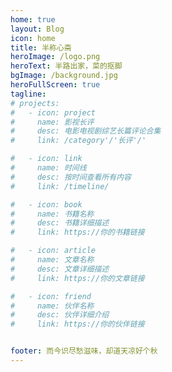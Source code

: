 ```yaml
---
home: true
layout: Blog
icon: home
title: 半称心斋
heroImage: /logo.png
heroText: 半路出家，菜的抠脚
bgImage: /background.jpg
heroFullScreen: true
tagline: 
# projects:
#   - icon: project
#     name: 影视长评
#     desc: 电影电视剧综艺长篇评论合集
#     link: /category'/'长评'/'

#   - icon: link
#     name: 时间线
#     desc: 按时间查看所有内容
#     link: /timeline/

#   - icon: book
#     name: 书籍名称
#     desc: 书籍详细描述
#     link: https://你的书籍链接

#   - icon: article
#     name: 文章名称
#     desc: 文章详细描述
#     link: https://你的文章链接

#   - icon: friend
#     name: 伙伴名称
#     desc: 伙伴详细介绍
#     link: https://你的伙伴链接


footer: 而今识尽愁滋味，却道天凉好个秋
---
```

